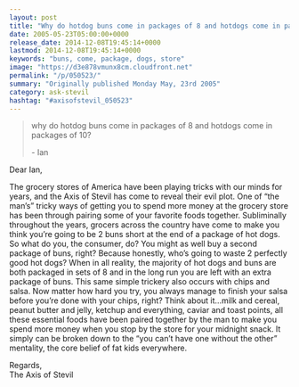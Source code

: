 ```yaml
---
layout: post
title: "Why do hotdog buns come in packages of 8 and hotdogs come in packages of 10?"
date: 2005-05-23T05:00:00+0000
release_date: 2014-12-08T19:45:14+0000
lastmod: 2014-12-08T19:45:14+0000
keywords: "buns, come, package, dogs, store"
image: "https://d3e878vmunx8cm.cloudfront.net"
permalink: "/p/050523/"
summary: "Originally published Monday May, 23rd 2005"
category: ask-stevil
hashtag: "#axisofstevil_050523"
---
```


> why do hotdog buns come in packages of 8 and hotdogs come in packages of 10?
> 
> \- Ian

Dear Ian,

The grocery stores of America have been playing tricks with our minds for years, and the Axis of Stevil has come to reveal their evil plot. One of “the man’s” tricky ways of getting you to spend more money at the grocery store has been through pairing some of your favorite foods together. Subliminally throughout the years, grocers across the country have come to make you think you’re going to be 2 buns short at the end of a package of hot dogs. So what do you, the consumer, do? You might as well buy a second package of buns, right? Because honestly, who’s going to waste 2 perfectly good hot dogs? When in all reality, the majority of hot dogs and buns are both packaged in sets of 8 and in the long run you are left with an extra package of buns. This same simple trickery also occurs with chips and salsa. Now matter how hard you try, you always manage to finish your salsa before you’re done with your chips, right? Think about it…milk and cereal, peanut butter and jelly, ketchup and everything, caviar and toast points, all these essential foods have been paired together by the man to make you spend more money when you stop by the store for your midnight snack. It simply can be broken down to the “you can’t have one without the other” mentality, the core belief of fat kids everywhere.

Regards,  
The Axis of Stevil

